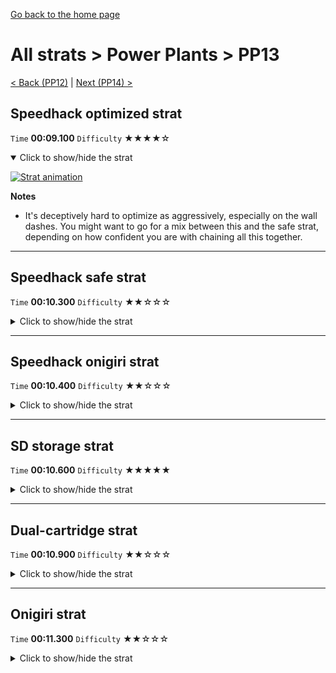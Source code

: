 [Go back to the home page](https://github.com/Doublevil/scbspeedrun)

# All strats > Power Plants > PP13

[< Back (PP12)](https://github.com/Doublevil/scbspeedrun/blob/main/levels/all_lvl/pp/PP12.md) | [Next (PP14) >](https://github.com/Doublevil/scbspeedrun/blob/main/levels/all_lvl/pp/PP14.md)

## Speedhack optimized strat

`Time` **00:09.100** `Difficulty` ★★★★☆
<details open>
  <summary>Click to show/hide the strat</summary>

  [![Strat animation](https://github.com/Doublevil/scbspeedrun/blob/main/media/levels/pp/PP13_S_FastStrat.webp)](https://github.com/Doublevil/scbspeedrun/blob/main/media/levels/pp/PP13_S_FastStrat.mp4?raw=true)

  **Notes**
  - It's deceptively hard to optimize as aggressively, especially on the wall dashes. You might want to go for a mix between this and the safe strat, depending on how confident you are with chaining all this together.
</details>

---
## Speedhack safe strat

`Time` **00:10.300** `Difficulty` ★★☆☆☆
<details>
  <summary>Click to show/hide the strat</summary>

  [![Strat animation](https://github.com/Doublevil/scbspeedrun/blob/main/media/levels/pp/PP13_S_EasyStrat.webp)](https://github.com/Doublevil/scbspeedrun/blob/main/media/levels/pp/PP13_S_EasyStrat.mp4?raw=true)
</details>

---
## Speedhack onigiri strat

`Time` **00:10.400** `Difficulty` ★★☆☆☆
<details>
  <summary>Click to show/hide the strat</summary>

  [![Strat animation](https://github.com/Doublevil/scbspeedrun/blob/main/media/levels/pp/PP13_S_Onigiri.webp)](https://github.com/Doublevil/scbspeedrun/blob/main/media/levels/pp/PP13_S_Onigiri.mp4?raw=true)
</details>

---
## SD storage strat

`Time` **00:10.600** `Difficulty` ★★★★★
<details>
  <summary>Click to show/hide the strat</summary>

  [![Strat animation](https://github.com/Doublevil/scbspeedrun/blob/main/media/levels/pp/PP13_SDStrat.webp)](https://github.com/Doublevil/scbspeedrun/blob/main/media/levels/pp/PP13_SDStrat.mp4?raw=true)

  **Notes**
  - This strat uses SD Storage. You can learn more about it in the "Jump cart techs" section of this guide.
  - Don't go for this one, it's way too risky and hard to execute.
</details>

---
## Dual-cartridge strat

`Time` **00:10.900** `Difficulty` ★★☆☆☆
<details>
  <summary>Click to show/hide the strat</summary>

  [![Strat animation](https://github.com/Doublevil/scbspeedrun/blob/main/media/levels/pp/PP13_DualStrat.webp)](https://github.com/Doublevil/scbspeedrun/blob/main/media/levels/pp/PP13_DualStrat.mp4?raw=true)

  **Notes**
  - The key is to use the jump but keep the dash after the second battery. It's kind of hard to chain all that together but hopefully it should be recoverable if anything goes wrong.
</details>

---
## Onigiri strat

`Time` **00:11.300** `Difficulty` ★★☆☆☆
<details>
  <summary>Click to show/hide the strat</summary>

  [![Strat animation](https://github.com/Doublevil/scbspeedrun/blob/main/media/levels/pp/PP13_OnigiriStrat.webp)](https://github.com/Doublevil/scbspeedrun/blob/main/media/levels/pp/PP13_OnigiriStrat.mp4?raw=true)
</details>
